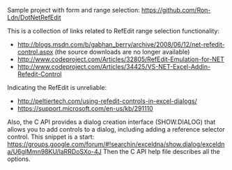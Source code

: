 Sample project with form and range selection: https://github.com/Ron-Ldn/DotNetRefEdit

This is a collection of links related to RefEdit range selection functionality:
* http://blogs.msdn.com/b/gabhan_berry/archive/2008/06/12/net-refedit-control.aspx
 (the source downloads are no longer available)
* http://www.codeproject.com/Articles/32805/RefEdit-Emulation-for-NET
* http://www.codeproject.com/Articles/34425/VS-NET-Excel-Addin-Refedit-Control

Indicating the RefEdit is unreliable:
* http://peltiertech.com/using-refedit-controls-in-excel-dialogs/
* https://support.microsoft.com/en-us/kb/291110

Also, the C API provides a dialog creation interface (SHOW.DIALOG) that allows you to add controls to a dialog, including adding a reference selector control. This snippet is a start: https://groups.google.com/forum/#!searchin/exceldna/show.dialog/exceldna/U6glMmn98KU/laRRDoSXo-4J Then the C API help file describes all the options.